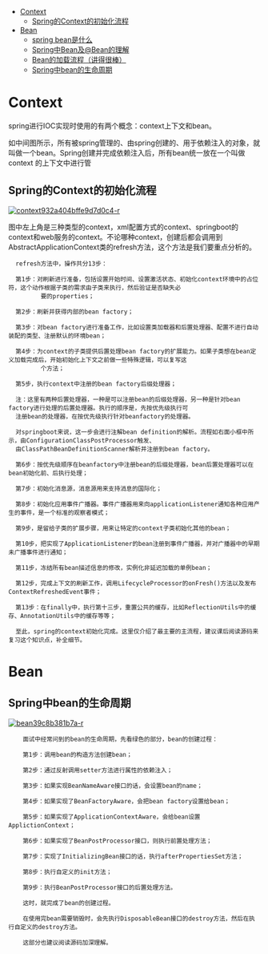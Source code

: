 * [Context](#Context)
  * [Spring的Context的初始化流程](#Spring的Context的初始化流程)
* [Bean](#Bean)
  * [spring bean是什么](https://www.awaimai.com/2596.html)
  * [Spring中Bean及@Bean的理解](https://www.cnblogs.com/bossen/p/5824067.html)
  * [Bean的加载流程（讲得很棒）](https://blog.csdn.net/weixin_38278878/article/details/81408403)
  * [Spring中bean的生命周期](#Spring中bean的生命周期)

# Context
  
spring进行IOC实现时使用的有两个概念：context上下文和bean。

如中间图所示，所有被spring管理的、由spring创建的、用于依赖注入的对象，就叫做一个bean。Spring创建并完成依赖注入后，所有bean统一放在一个叫做context
的上下文中进行管

## Spring的Context的初始化流程

<a href="https://ibb.co/NyYF7bC"><img src="https://i.ibb.co/5Rc12w4/context932a404bffe9d7d0c4-r.jpg" alt="context932a404bffe9d7d0c4-r" border="0"></a>

图中左上角是三种类型的context，xml配置方式的context、springboot的context和web服务的context。不论哪种context，创建后都会调用到AbstractApplicationContext类的refresh方法，这个方法是我们要重点分析的。

      refresh方法中，操作共分13步：

      第1步：对刷新进行准备，包括设置开始时间、设置激活状态、初始化context环境中的占位符，这个动作根据子类的需求由子类来执行，然后验证是否缺失必
             要的properties；

      第2步：刷新并获得内部的bean factory；

      第3步：对bean factory进行准备工作，比如设置类加载器和后置处理器、配置不进行自动装配的类型、注册默认的环境bean；

      第4步：为context的子类提供后置处理bean factory的扩展能力。如果子类想在bean定义加载完成后，开始初始化上下文之前做一些特殊逻辑，可以复写这
             个方法；

      第5步，执行context中注册的bean factory后缀处理器；

      注：这里有两种后置处理器，一种是可以注册bean的后缀处理器，另一种是针对bean factory进行处理的后置处理器。执行的顺序是，先按优先级执行可
      注册bean的处理器，在按优先级执行针对beanfactory的处理器。

      对springboot来说，这一步会进行注解bean definition的解析。流程如右面小框中所示，由ConfigurationClassPostProcessor触发、
      由ClassPathBeanDefinitionScanner解析并注册到bean factory。

      第6步：按优先级顺序在beanfactory中注册bean的后缀处理器，bean后置处理器可以在bean初始化前、后执行处理；

      第7步：初始化消息源，消息源用来支持消息的国际化；

      第8步：初始化应用事件广播器。事件广播器用来向applicationListener通知各种应用产生的事件，是一个标准的观察者模式；

      第9步，是留给子类的扩展步骤，用来让特定的context子类初始化其他的bean；

      第10步，把实现了ApplicationListener的bean注册到事件广播器，并对广播器中的早期未广播事件进行通知；

      第11步，冻结所有bean描述信息的修改，实例化非延迟加载的单例bean；

      第12步，完成上下文的刷新工作，调用LifecycleProcessor的onFresh()方法以及发布ContextRefreshedEvent事件；

      第13步：在finally中，执行第十三步，重置公共的缓存，比如ReflectionUtils中的缓存、AnnotationUtils中的缓存等等；

      至此，spring的context初始化完成。这里仅介绍了最主要的主流程，建议课后阅读源码来复习这个知识点，补全细节。


# Bean

## Spring中bean的生命周期

<a href="https://ibb.co/bbsgfpF"><img src="https://i.ibb.co/xF1S4VY/bean39c8b381b7a-r.jpg" alt="bean39c8b381b7a-r" border="0"></a>

        面试中经常问到的bean的生命周期，先看绿色的部分，bean的创建过程：

        第1步：调用bean的构造方法创建bean；

        第2步：通过反射调用setter方法进行属性的依赖注入；

        第3步：如果实现BeanNameAware接口的话，会设置bean的name；

        第4步：如果实现了BeanFactoryAware，会把bean factory设置给bean；

        第5步：如果实现了ApplicationContextAware，会给bean设置ApplictionContext；

        第6步：如果实现了BeanPostProcessor接口，则执行前置处理方法；

        第7步：实现了InitializingBean接口的话，执行afterPropertiesSet方法；

        第8步：执行自定义的init方法；

        第9步：执行BeanPostProcessor接口的后置处理方法。

        这时，就完成了bean的创建过程。

        在使用完bean需要销毁时，会先执行DisposableBean接口的destroy方法，然后在执行自定义的destroy方法。

        这部分也建议阅读源码加深理解。


